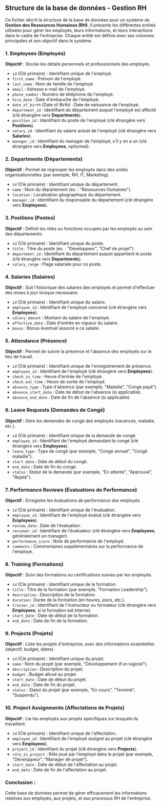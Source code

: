 ## Structure de la base de données - Gestion RH

Ce fichier décrit la structure de la base de données pour un système de **Gestion des Ressources Humaines (RH)**. Il présente les différentes entités utilisées pour gérer les employés, leurs informations, et leurs interactions dans le cadre de l'entreprise. Chaque entité est définie avec ses colonnes principales et son objectif dans le système.

### 1. **Employees (Employés)**
**Objectif** : Stocke les détails personnels et professionnels des employés.
- `id` (Clé primaire) : Identifiant unique de l'employé.
- `first_name` : Prénom de l'employé.
- `last_name` : Nom de famille de l'employé.
- `email` : Adresse e-mail de l'employé.
- `phone_number` : Numéro de téléphone de l'employé.
- `hire_date` : Date d'embauche de l'employé.
- `date_of_birth` (Date of Birth) : Date de naissance de l'employé.
- `department_id` : Identifiant du département auquel l'employé est affecté (clé étrangère vers **Departments**).
- `position_id` : Identifiant du poste de l'employé (clé étrangère vers **Positions**).
- `salary_id` : Identifiant du salaire actuel de l'employé (clé étrangère vers **Salaries**).
- `manager_id` : Identifiant du manager de l'employé, s'il y en a un (clé étrangère vers **Employees**, optionnel).

### 2. **Departments (Départements)**
**Objectif** : Permet de regrouper les employés dans des unités organisationnelles (par exemple, RH, IT, Marketing).

- `id` (Clé primaire) : Identifiant unique du département.
- `name` : Nom du département (ex. : "Ressources Humaines").
- `location` : Localisation géographique du département.
- `manager_id` : Identifiant du responsable du département (clé étrangère vers **Employees**).


### 3. **Positions (Postes)**
**Objectif** : Définit les rôles ou fonctions occupés par les employés au sein des départements.

- `id` (Clé primaire) : Identifiant unique du poste.
- `title` : Titre du poste (ex. : "Développeur", "Chef de projet").
- `department_id` : Identifiant du département auquel appartient le poste (clé étrangère vers **Departments**).
- `salary_range` : Plage salariale pour ce poste.

### 4. **Salaries (Salaires)**
**Objectif** : Suit l'historique des salaires des employés et permet d'effectuer des mises à jour lorsque nécessaire.

- `id` (Clé primaire) : Identifiant unique du salaire.
- `employee_id` : Identifiant de l'employé concerné (clé étrangère vers **Employees**).
- `salary_amount` : Montant du salaire de l'employé.
- `effective_date` : Date d'entrée en vigueur du salaire.
- `bonus` : Bonus éventuel associé à ce salaire.

### 5. **Attendance (Présence)**
**Objectif** : Permet de suivre la présence et l'absence des employés sur le lieu de travail.
- `id` (Clé primaire) : Identifiant unique de l'enregistrement de présence.
- `employee_id` : Identifiant de l'employé (clé étrangère vers **Employees**).
- `check_in_time` : Heure d'entrée de l'employé.
- `check_out_time` : Heure de sortie de l'employé.
- `absence_type` : Type d'absence (par exemple, "Maladie", "Congé payé").
- `absence_start_date` : Date de début de l'absence (si applicable).
- `absence_end_date` : Date de fin de l'absence (si applicable).


### 6. **Leave Requests (Demandes de Congé)**
**Objectif** : Gère les demandes de congé des employés (vacances, maladie, etc.).
- `id` (Clé primaire) : Identifiant unique de la demande de congé.
- `employee_id` : Identifiant de l'employé demandant le congé (clé étrangère vers **Employees**).
- `leave_type` : Type de congé (par exemple, "Congé annuel", "Congé maladie").
- `start_date` : Date de début du congé.
- `end_date` : Date de fin du congé.
- `status` : Statut de la demande (par exemple, "En attente", "Approuvé", "Rejeté").


### 7. **Performance Reviews (Évaluations de Performance)**
**Objectif** : Enregistre les évaluations de performance des employés.
- `id` (Clé primaire) : Identifiant unique de l'évaluation.
- `employee_id` : Identifiant de l'employé évalué (clé étrangère vers **Employees**).
- `review_date` : Date de l'évaluation.
- `reviewer_id` : Identifiant de l'évaluateur (clé étrangère vers **Employees**, généralement un manager).
- `performance_score` : Note de performance de l'employé.
- `comments` : Commentaires supplémentaires sur la performance de l'employé.


### 8. **Training (Formations)**
**Objectif** : Suivi des formations ou certifications suivies par les employés.
- `id` (Clé primaire) : Identifiant unique de la formation.
- `title` : Titre de la formation (par exemple, "Formation Leadership").
- `description` : Description de la formation.
- `duration` : Durée de la formation (en heures, jours, etc.).
- `trainer_id` : Identifiant de l'instructeur ou formateur (clé étrangère vers **Employees**, si la formation est interne).
- `start_date` : Date de début de la formation.
- `end_date` : Date de fin de la formation.

### 9. **Projects (Projets)**
**Objectif** : Liste les projets d'entreprise, avec des informations essentielles (objectif, budget, dates).
- `id` (Clé primaire) : Identifiant unique du projet.
- `name` : Nom du projet (par exemple, "Développement d'un logiciel").
- `description` : Description du projet.
- `budget` : Budget alloué au projet.
- `start_date` : Date de début du projet.
- `end_date` : Date de fin du projet.
- `status` : Statut du projet (par exemple, "En cours", "Terminé", "Suspendu").


### 10. **Project Assignments (Affectations de Projets)**
**Objectif** : Lie les employés aux projets spécifiques sur lesquels ils travaillent.
- `id` (Clé primaire) : Identifiant unique de l'affectation.
- `employee_id` : Identifiant de l'employé assigné au projet (clé étrangère vers **Employees**).
- `project_id` : Identifiant du projet (clé étrangère vers **Projects**).
- `role_in_project` : Rôle joué par l'employé dans le projet (par exemple, "Développeur", "Manager de projet").
- `start_date` : Date de début de l'affectation au projet.
- `end_date` : Date de fin de l'affectation au projet.

### **Conclusion :**
Cette base de données permet de gérer efficacement les informations relatives aux employés, aux projets, et aux processus RH de l'entreprise.

